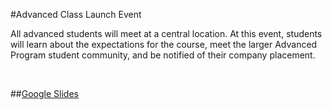 #Advanced Class Launch Event 

All advanced students will meet at a central location. At this event, students will learn about the expectations for the course, meet the larger Advanced Program student community, and be notified of their company placement.

<br>

##[Google Slides](https://docs.google.com/presentation/d/1ImI4ayHgQZcx6_w_3SFV2V_LkKpJGWkkQ6vektjwAQQ/edit?usp=sharing)




